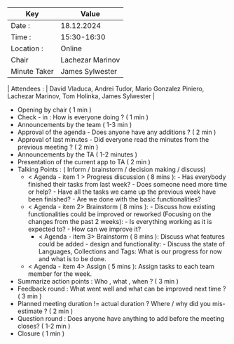 | Key | Value            |
| --- |------------------|
| Date : | 18.12.2024       |
| Time : | 15:30-16:30      | 
| Location : | Online           |
| Chair | Lachezar Marinov |
| Minute Taker | James Sylwester  |

| Attendees : | David Vladuca, Andrei Tudor, Mario Gonzalez Piniero, Lachezar Marinov, Tom Holinka, James Sylwester |


- Opening by chair ( 1 min )
- Check - in : How is everyone doing ? ( 1 min )
- Announcements by the team ( 1-3 min )
- Approval of the agenda - Does anyone have any additions ? ( 2 min )
- Approval of last minutes - Did everyone read the minutes from the previous meeting ? ( 2 min )
- Announcements by the TA ( 1-2 minutes )
- Presentation of the current app to TA ( 2 min )
- Talking Points : ( Inform / brainstorm / decision making / discuss)
    - < Agenda - item 1 > Progress discussion ( 8 mins ): 
          - Has everybody finished their tasks from last week? 
          - Does someone need more time or help? 
          - Have all the tasks we came up the previous week have been finished?
          - Are we done with the basic functionalities?  
    - < Agenda - item 2> Brainstorm ( 8 mins ): 
          - Discuss how existing functionalities could be improved or reworked (Focusing on the changes from the past 2 weeks):
              - Is everything working as it is expected to?
              - How can we improve it?
      - < Agenda - item 3> Brainstorm ( 8 mins ): Discuss what features could be added - design and functionality: 
              - Discuss the state of Languages, Collections and Tags: What is our progress for now and what is to be done.
    - < Agenda - item 4> Assign ( 5 mins ): Assign tasks to each team member for the week.
- Summarize action points : Who , what , when ? ( 3 min )
- Feedback round : What went well and what can be improved next time ? ( 3 min )
- Planned meeting duration != actual duration ? Where / why did you mis-estimate ? ( 2 min )
- Question round : Does anyone have anything to add before the meeting closes? ( 1-2 min )
- Closure ( 1 min )